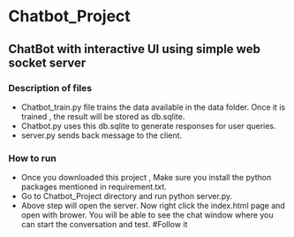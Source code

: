 # Chatbot_Project
## ChatBot with interactive UI using simple web socket server 
### Description of files
* Chatbot_train.py file trains the data available in the data folder. Once it is trained , the result will be stored as db.sqlite.
* Chatbot.py uses this db.sqlite to generate responses for user queries.
* server.py sends back message to the client.

### How to run
* Once you downloaded this project , Make sure you install the python packages mentioned in requirement.txt.
* Go to Chatbot_Project directory and run python server.py.
* Above step will open the server. Now right click the index.html page and open with brower. You will be able to see the chat window where you can start the conversation and test.
#Follow it
